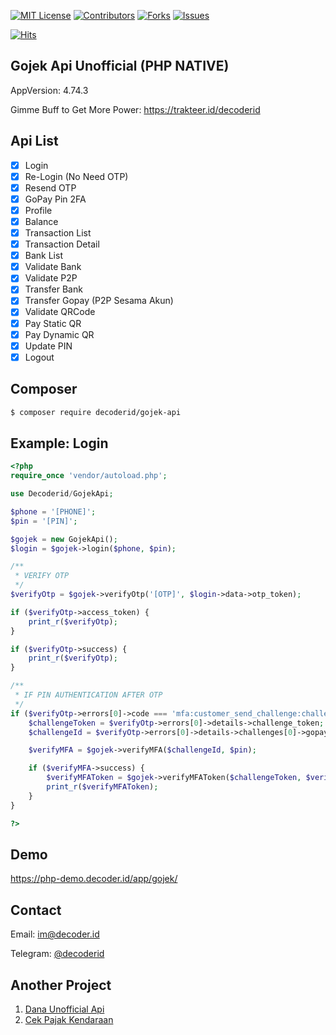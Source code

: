 [![MIT License][license-shield]][license-url]
[![Contributors][contributors-shield]][contributors-url]
[![Forks][forks-shield]][forks-url]
[![Issues][issues-shield]][issues-url]

[![Hits][hits-view]][hits-view-url]

## Gojek Api Unofficial (PHP NATIVE)
AppVersion: 4.74.3

Gimme Buff to Get More Power: https://trakteer.id/decoderid

## Api List
- [x] Login
- [x] Re-Login (No Need OTP)
- [x] Resend OTP
- [x] GoPay Pin 2FA
- [x] Profile
- [x] Balance
- [x] Transaction List
- [x] Transaction Detail
- [x] Bank List
- [x] Validate Bank
- [x] Validate P2P
- [x] Transfer Bank
- [x] Transfer Gopay (P2P Sesama Akun)
- [x] Validate QRCode
- [x] Pay Static QR
- [x] Pay Dynamic QR
- [x] Update PIN
- [x] Logout

## Composer

```bash
$ composer require decoderid/gojek-api
```

## Example: Login
```php
<?php
require_once 'vendor/autoload.php';

use Decoderid/GojekApi;

$phone = '[PHONE]';
$pin = '[PIN]';

$gojek = new GojekApi();
$login = $gojek->login($phone, $pin);

/**
 * VERIFY OTP
 */
$verifyOtp = $gojek->verifyOtp('[OTP]', $login->data->otp_token);

if ($verifyOtp->access_token) {
    print_r($verifyOtp);
}

if ($verifyOtp->success) {
    print_r($verifyOtp);
}

/**
 * IF PIN AUTHENTICATION AFTER OTP
 */
if ($verifyOtp->errors[0]->code === 'mfa:customer_send_challenge:challenge_required') {
    $challengeToken = $verifyOtp->errors[0]->details->challenge_token;
    $challengeId = $verifyOtp->errors[0]->details->challenges[0]->gopay_challenge_id;

    $verifyMFA = $gojek->verifyMFA($challengeId, $pin);

    if ($verifyMFA->success) {
        $verifyMFAToken = $gojek->verifyMFAToken($challengeToken, $verifyMFA->data->token);
        print_r($verifyMFAToken);
    }
}

?>
```

## Demo
https://php-demo.decoder.id/app/gojek/

## Contact
Email: im@decoder.id

Telegram: [@decoderid](https://t.me/decoderid)

## Another Project
1. [Dana Unofficial Api](https://github.com/decoderid/Unofficial-Api-Dana)
2. [Cek Pajak Kendaraan](https://github.com/decoderid/Cek-Pajak-Kendaraan-BOT)

<!-- MARKDOWN LINKS & IMAGES -->
<!-- https://www.markdownguide.org/basic-syntax/#reference-style-links -->
[contributors-shield]: https://img.shields.io/github/contributors/decoderid/gojek-api-php-native.svg?style=for-the-badge
[contributors-url]: https://github.com/decoderid/gojek-api-php-native/graphs/contributors
[forks-shield]: https://img.shields.io/github/forks/decoderid/gojek-api-php-native.svg?style=for-the-badge
[forks-url]: https://github.com/decoderid/gojek-api-php-native/network/members
[stars-shield]: https://img.shields.io/github/stars/decoderid/gojek-api-php-native.svg?style=for-the-badge
[stars-url]: https://github.com/decoderid/gojek-api-php-native/stargazers
[issues-shield]: https://img.shields.io/github/issues/decoderid/gojek-api-php-native.svg?style=for-the-badge
[issues-url]: https://github.com/decoderid/gojek-api-php-native/issues
[license-shield]: https://img.shields.io/github/license/decoderid/gojek-api-php-native.svg?style=for-the-badge
[license-url]: https://github.com/decoderid/gojek-api-php-native/blob/master/LICENSE.txt
[hits-view]: https://hits.seeyoufarm.com/api/count/incr/badge.svg?url=https%3A%2F%2Fgithub.com%2Fdecoderid%2Fgojek-api-php-native&count_bg=%2379C83D&title_bg=%23555555&icon=github.svg&icon_color=%23E7E7E7&title=hits&edge_flat=true
[hits-view-url]: https://hits.seeyoufarm.com